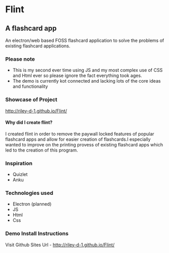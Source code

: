 # Flint
## A flashcard app
An electron/web based FOSS flashcard application to solve the problems of existing flashcard applications.

### Please note
- This is my second ever time using JS and my most complex use of CSS and Html ever so please ignore the fact everything took ages.
- The demo is currently kot connected and lacking lots of the core ideas and functionality 
### Showcase of Project
http://riley-d-1.github.io/Flint/ 
#### Why did I create flint?
I created flint in order to remove the paywall locked features of popular flashcard apps and allow for easier creation of flashcards.I especially wanted to improve on the printing provess of existing flashcard apps which led to the creation of this program.
### Inspiration
- Quizlet
- Anku

### Technologies used
- Electron (planned)
- JS
- Html
- Css
### Demo Install Instructions
Visit Github Sites Url - http://riley-d-1.github.io/Flint/